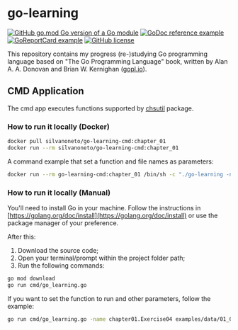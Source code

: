 # go-learning

[![GitHub go.mod Go version of a Go module](https://img.shields.io/github/go-mod/go-version/silvanoneto/go-learning.svg)](https://github.com/silvanoneto/go-learning)
[![GoDoc reference example](https://img.shields.io/badge/godoc-reference-blue.svg)](https://pkg.go.dev/github.com/silvanoneto/go-learning)
[![GoReportCard example](https://goreportcard.com/badge/github.com/silvanoneto/go-learning)](https://goreportcard.com/report/github.com/silvanoneto/go-learning)
[![GitHub license](https://img.shields.io/github/license/silvanoneto/go-learning.svg)](https://github.com/silvanoneto/go-learning/blob/chapter_01/LICENSE)

This repository contains my progress (re-)studying Go programming language based on "The Go Programming Language" book, written by Alan A. A. Donovan and Brian W. Kernighan ([gopl.io](https://www.gopl.io/ "The Go Programming Language")).

## CMD Application

The cmd app executes functions supported by [chsutil](https://github.com/silvanoneto/go-learning/tree/chapter_01/pkg/chsutil) package.

### How to run it locally (Docker)

```sh
docker pull silvanoneto/go-learning-cmd:chapter_01
docker run --rm silvanoneto/go-learning-cmd:chapter_01
```

A command example that set a function and file names as parameters:

```sh
docker run --rm go-learning-cmd:chapter_01 /bin/sh -c "./go-learning -name chapter01.Exercise04 examples/data/01_03_dup_file1.txt examples/data/01_03_dup_file2.txt"
```

### How to run it locally (Manual)

You'll need to install Go in your machine. Follow the instructions in [https://golang.org/doc/install](https://golang.org/doc/install) or use the package manager of your preference.

After this:
1. Download the source code;
2. Open your terminal/prompt within the project folder path;
3. Run the following commands:
```sh
go mod download
go run cmd/go_learning.go
```

If you want to set the function to run and other parameters, follow the example:
```sh
go run cmd/go_learning.go -name chapter01.Exercise04 examples/data/01_03_dup_file1.txt examples/data/01_03_dup_file2.txt
```
